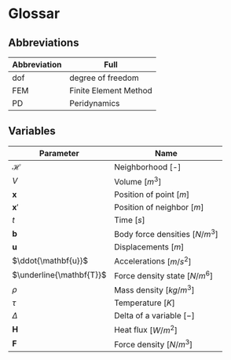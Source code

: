 # Glossar

## Abbreviations
| Abbreviation | Full |
|---|---|
| dof | degree of freedom |
| FEM | Finite Element Method |
| PD | Peridynamics |
## Variables
| Parameter|Name |
|---|---|
| $\mathcal{H}$| Neighborhood [-]|
| $V$| Volume $\left[m^3\right]$|
| $\mathbf{x}$| Position of point $\left[m\right]$|
| $\mathbf{x}'$| Position of neighbor $\left[m\right]$|
| $t$| Time $\left[s\right]$ |
| $\mathbf{b}$| Body force densities $\left[N/m^3\right]$ |
| $\mathbf{u}$| Displacements $\left[m\right]$ |
| $\ddot{\mathbf{u}}$| Accelerations $\left[m/s^2\right]$ |
| $\underline{\mathbf{T}}$| Force density state $\left[N/m^6\right]$ |
| $\rho$| Mass density $\left[kg/m^3\right]$|
| $\tau$| Temperature $\left[K\right]$|
| $\Delta$| Delta of a variable $\left[-\right]$|
| $\mathbf{H}$| Heat flux $\left[W/m^2\right]$|
| $\mathbf{F}$| Force density $\left[N/m^3\right]$|
